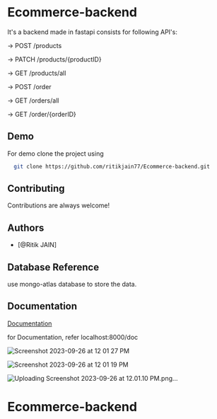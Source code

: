 # Ecommerce-backend

It's a backend made in fastapi consists for following API's:

-> POST /products

-> PATCH /products/{productID}

-> GET /products/all

-> POST /order


-> GET /orders/all

-> GET /order/{orderID}

## Demo

For demo clone the project using 

```bash
  git clone https://github.com/ritikjain77/Ecommerce-backend.git
```


## Contributing

Contributions are always welcome!



## Authors

- [@Ritik JAIN]


## Database Reference

use mongo-atlas database to store the data.







## Documentation

[Documentation](https://linktodocumentation)

for Documentation, refer localhost:8000/doc

![Screenshot 2023-09-26 at 12 01 27 PM](https://github.com/ritikjain77/Ecommerce-backend/assets/64361223/99392d93-ee75-4e99-bafd-12b373faf971)

![Screenshot 2023-09-26 at 12 01 19 PM](https://github.com/ritikjain77/Ecommerce-backend/assets/64361223/98d9aab1-dfe4-4301-8c26-a99806768228)

![Uploading Screenshot 2023-09-26 at 12.01.10 PM.png…]()

# Ecommerce-backend
